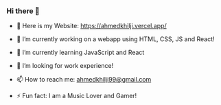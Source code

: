 ### Hi there 👋

- 💬 Here is my Website: https://ahmedkhilji.vercel.app/

- 🔭 I’m currently working on a webapp using HTML, CSS, JS and React!
- 🌱 I’m currently learning JavaScript and React
- 🤔 I’m looking for work experience!
- 📫 How to reach me: ahmedkhilji99@gmail.com
- ⚡ Fun fact: I am a Music Lover and Gamer!

<!--
**ahmyk9/ahmyk9** is a ✨ _special_ ✨ repository because its `README.md` (this file) appears on your GitHub profile.

Here are some ideas to get you started:

- 🔭 I’m currently working on ...
- 🌱 I’m currently learning ...
- 👯 I’m looking to collaborate on ...
- 🤔 I’m looking for help with ...
- 💬 Ask me about ...
- 📫 How to reach me: ...
- 😄 Pronouns: ...
- ⚡ Fun fact: ...
-->
